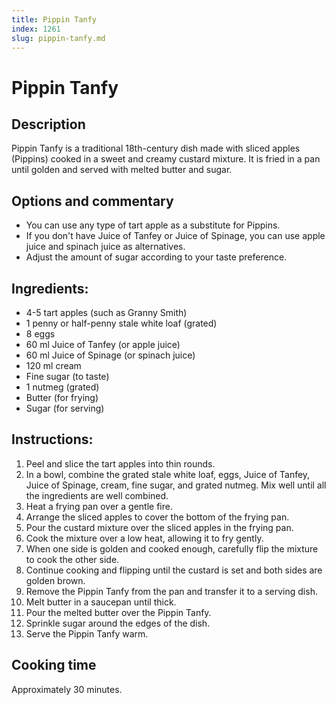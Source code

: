```yaml
---
title: Pippin Tanfy
index: 1261
slug: pippin-tanfy.md
---
```


# Pippin Tanfy

## Description
Pippin Tanfy is a traditional 18th-century dish made with sliced apples (Pippins) cooked in a sweet and creamy custard mixture. It is fried in a pan until golden and served with melted butter and sugar.

## Options and commentary
- You can use any type of tart apple as a substitute for Pippins.
- If you don't have Juice of Tanfey or Juice of Spinage, you can use apple juice and spinach juice as alternatives.
- Adjust the amount of sugar according to your taste preference.

## Ingredients:
- 4-5 tart apples (such as Granny Smith)
- 1 penny or half-penny stale white loaf (grated)
- 8 eggs
- 60 ml Juice of Tanfey (or apple juice)
- 60 ml Juice of Spinage (or spinach juice)
- 120 ml cream
- Fine sugar (to taste)
- 1 nutmeg (grated)
- Butter (for frying)
- Sugar (for serving)

## Instructions:
1. Peel and slice the tart apples into thin rounds.
2. In a bowl, combine the grated stale white loaf, eggs, Juice of Tanfey, Juice of Spinage, cream, fine sugar, and grated nutmeg. Mix well until all the ingredients are well combined.
3. Heat a frying pan over a gentle fire.
4. Arrange the sliced apples to cover the bottom of the frying pan.
5. Pour the custard mixture over the sliced apples in the frying pan.
6. Cook the mixture over a low heat, allowing it to fry gently.
7. When one side is golden and cooked enough, carefully flip the mixture to cook the other side.
8. Continue cooking and flipping until the custard is set and both sides are golden brown.
9. Remove the Pippin Tanfy from the pan and transfer it to a serving dish.
10. Melt butter in a saucepan until thick.
11. Pour the melted butter over the Pippin Tanfy.
12. Sprinkle sugar around the edges of the dish.
13. Serve the Pippin Tanfy warm.

## Cooking time
Approximately 30 minutes.